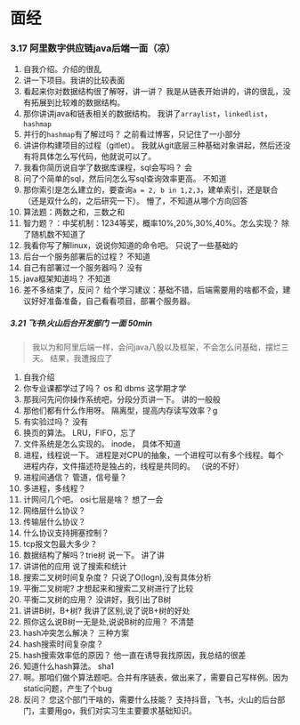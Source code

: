 # 面经

### 3.17 阿里数字供应链java后端一面（凉）

1. 自我介绍。介绍的很乱
2. 讲一下项目。我讲的比较表面
3. 看起来你对数据结构很了解呀，讲一讲？ 我是从链表开始讲的，讲的很乱，没有拓展到比较难的数据结构。
4. 那你讲讲java和链表相关的数据结构。 我讲了`arraylist`，`linkedlist`，`hashmap`
5. 并行的`hashmap`有了解过吗？ 之前看过博客，只记住了一小部分
6. 讲讲你构建项目的过程（gitlet）。 我就从git底层三种基础对象讲起，然后还没有将具体怎么写代码，他就说可以了。
7. 我看你简历说自学了数据库课程，sql会写吗？   会
8. 问了个简单的sql，然后问怎么写sql查询效率更高。 不知道
9. 那你索引是怎么建立的，要查询`a = 2, b in 1,2,3`，建单索引，还是联合（还是双什么的，之后研究一下）。   懵了，不知道从哪个方向回答
10. 算法题：两数之和，三数之和
11. 智力题？：中奖机制：1234等奖，概率10%,20%,30%,40%。怎么实现？ 除了随机数不知道了
11. 我看你写了解linux，说说你知道的命令吧。 只说了一些基础的
12. 后台一个服务部署后的过程？ 不知道
13. 自己有部署过一个服务器吗？ 没有
14. java框架知道吗？ 不知道
15. 差不多结束了，反问？ 给个学习建议：基础不错，后端需要用的啥都不会，建议好好准备准备，自己看看项目，部署个服务器。



##### 3.21 飞书\火山后台开发部门 一面 50min

> 我以为和阿里后端一样，会问java八股以及框架，不会怎么问基础，摆烂三天。 结果，我遭报应了

1. 自我介绍
2. 你专业课都学过了吗？ os 和 dbms 这学期才学
3. 那我问先问你操作系统吧，分段分页讲一下。  讲的一般般
4. 那他们都有什么作用呀。    隔离型，提高内存读写效率？g
5. 有实验过吗？ 没有
6. 换页的算法。     LRU，FIFO，忘了
7. 文件系统是怎么实现的。  inode， 具体不知道
8. 进程，线程说一下。       进程是对CPU的抽象，一个进程可以有多个线程。每个进程内存，文件描述符是独占的，线程是共同的。  （说的不好）
9. 进程间通信？     管道，信号量？
10. 多进程，多线程？
11. 计网问几个吧。 osi七层是啥？  想了一会
12. 网络层什么协议？
13. 传输层什么协议？
14. 什么协议支持拥塞控制？
15. tcp报文包最大多少？
16. 数据结构了解吗？trie树 说一下。     讲了讲
17. 讲讲他的应用	     说了搜索和统计 
18. 搜索二叉树时间复杂度？ 只说了O(logn),没有具体分析
19. 平衡二叉树呢?   才想起来和搜索二叉树进行了比较
20. 平衡二叉树的应用？  没讲好，我引出了B树
21. 讲讲B树，B+树?    我讲了区别,说了说B+树的好处
22. 照你这么说B树一无是处,说说B树的应用？   不清楚
23. hash冲突怎么解决？  三种方案
24. hash搜索时间复杂度？
25. hash搜索效率低的原因？  他一直在诱导我找原因，我总结的很差
26. 知道什么hash算法。     sha1
27. 啊。那咱们做个算法题吧。合并有序链表，做出来了，需要自己写样例。因为static问题，产生了个bug
28. 反问？  您这个部门干啥的，需要什么技能？  支持抖音，飞书，火山的后台部门，主要用go，我们对实习生主要要求基础知识。







